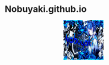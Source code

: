 # Nobuyaki.github.io

<p align="center">
<img src="src/nobuyaki.png" width="128" height="128"/>
</p>
